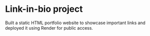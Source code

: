 # Link-in-bio project

Built a static HTML portfolio website to showcase important links and deployed it using Render for public access.
